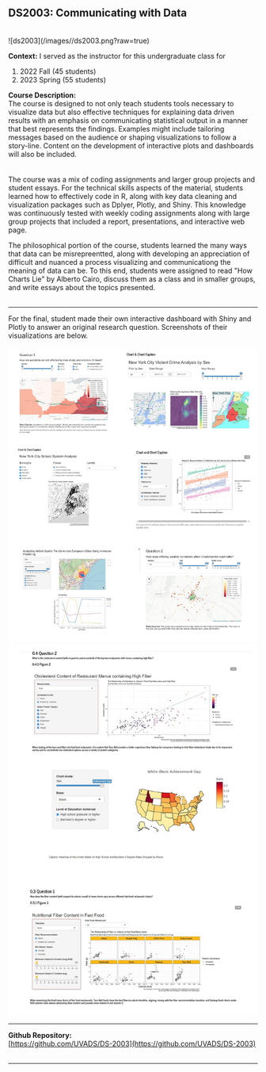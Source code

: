 ## DS2003: Communicating with Data

<br>
![ds2003](/images//ds2003.png?raw=true)
<br>

**Context:** I served as the instructor for this undergraduate class for
1. 2022 Fall (45 students)
2. 2023 Spring (55 students)

**Course Description:** <br>
The course is designed to not only teach students tools necessary to visualize data but also effective techniques for explaining data driven results with an emphasis on communicating statistical output in a manner that best represents the findings. Examples might include tailoring messages based on the audience or shaping visualizations to follow a story-line. Content on the development of interactive plots and dashboards will also be included.
<br><br><br>
The course was a mix of coding assignments and larger group projects and student essays. 
For the technical skills aspects of the material, students learned how to effectively code in R, along with key data cleaning and visualization packages such as Dplyer, Plotly, and Shiny. This knowledge was continuously tested with weekly coding assignments along with large group projects that included a report, presentations, and interactive web page.


The philosophical portion of the course, students learned the many ways that data can be misrepreentted, along with developing an appreciation of difficult and nuanced a process visualizing and communicationg the meaning of data can be. To this end, students were assigned to read "How Charts Lie" by Alberto Cairo, discuss them as a class and in smaller groups, and write essays about the topics presented.
<br><br>

------

For the final, student made their own interactive dashboard with Shiny and Plotly to answer an original research question. Screenshots of their visualizations are below.
<br><br>
[![reaver](/images/ds2003_student_work_1_small.jpg?raw=true)](/images/ds2003_student_work_1_large.jpg?raw=true)
<br>
[![reaver](/images/ds2003_student_work_2_small.jpg?raw=true)](/images/ds2003_student_work_2_large.jpg?raw=true)


------

**Github Repository:** <br>
[https://github.com/UVADS/DS-2003](https://github.com/UVADS/DS-2003)
<br><br>


------
